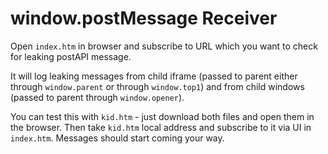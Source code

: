 # window.postMessage Receiver

Open `index.htm` in browser and subscribe to URL which you want to check for leaking postAPI message.

It will log leaking messages from child iframe (passed to parent either through `window.parent` or through `window.top1`) and from child windows (passed to parent through `window.opener`).

You can test this with `kid.htm` - just download both files and open them in the browser. Then take `kid.htm` local address and subscribe to it via UI in `index.htm`. Messages should start coming your way.
